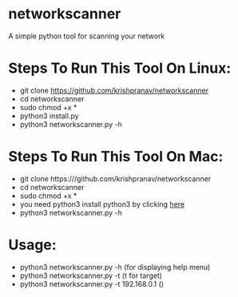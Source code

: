 # networkscanner
A simple python tool for scanning your network

# Steps To Run This Tool On Linux:
- git clone https://github.com/krishpranav/networkscanner
- cd networkscanner
- sudo chmod +x *
- python3 install.py
- python3 networkscanner.py -h 

# Steps To Run This Tool On Mac:
- git clone https:///github.com/krishpranav/networkscanner
- cd networkscanner
- sudo chmod +x *
- you need python3 install python3 by clicking <a href="https://www.python.org/ftp/python/3.8.6/python-3.8.6-macosx10.9.pkg">here</a>
- python3 networkscanner.py -h 

# Usage:
- python3 networkscanner.py -h (for displaying help menu)
- python3 networkscanner.py -t (t for target)
- python3 networkscanner.py -t 192.168.0.1 ()

